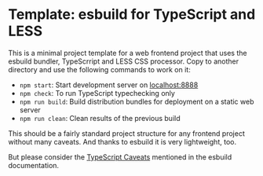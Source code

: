 Template: esbuild for TypeScript and LESS
=========================================

This is a minimal project template for a web frontend project that uses the
esbuild bundler, TypeScrript and LESS CSS processor. Copy to another directory
and use the following commands to work on it:

 * `npm start`: Start development server on [localhost:8888](http://localhost:8888)
 * `npm check`: To run TypeScript typechecking only
 * `npm run build`: Build distribution bundles for deployment on a static web server
 * `npm run clean`: Clean results of the previous build

This should be a fairly standard project structure for any frontend project
without many caveats. And thanks to esbuild it is very lightweight, too.

But please consider the [TypeScript Caveats](https://esbuild.github.io/content-types/#typescript)
mentioned in the esbuild documentation.